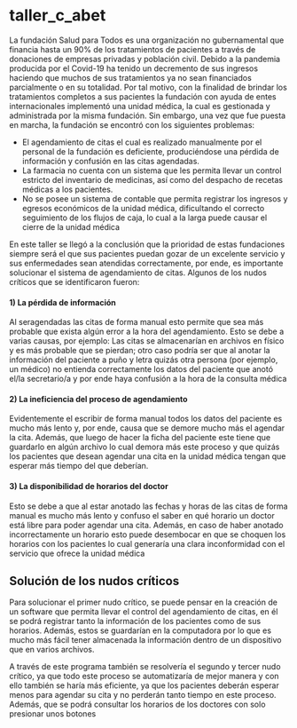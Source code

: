 # taller_c_abet

La fundación Salud para Todos es una organización no gubernamental que financia hasta un 90% de los tratamientos de pacientes a través de donaciones de empresas privadas y población civil. Debido a la pandemia producida por el Covid-19 ha tenido un decremento de sus ingresos haciendo que muchos de sus tratamientos ya no sean financiados parcialmente o en su totalidad. Por tal motivo, con la finalidad de brindar los tratamientos completos a sus pacientes la fundación con ayuda de entes internacionales implementó una unidad médica, la cual es gestionada y administrada por la misma fundación. Sin embargo, una vez que fue puesta en marcha, la fundación se encontró con los siguientes problemas:

  - El agendamiento de citas el cual es realizado manualmente por el personal de la fundación es deficiente, produciéndose una pérdida de información y confusión en las citas       agendadas.
  - La farmacia no cuenta con un sistema que les permita llevar un control estricto del inventario de medicinas, así como del despacho de recetas médicas a los pacientes.
  - No se posee un sistema de contable que permita registrar los ingresos y egresos económicos de la unidad médica, dificultando el correcto seguimiento de los flujos de caja, lo cual a la larga puede causar el cierre de la unidad médica

En este taller se llegó a la conclusión que la prioridad de estas fundaciones siempre será el que sus pacientes puedan gozar de un excelente servicio y sus enfermedades sean atendidas correctamente, por ende, es importante solucionar el sistema de agendamiento de citas. Algunos de los nudos críticos que se identificaron fueron:

#### 1) La pérdida de información

Al seragendadas las citas de forma manual esto permite que sea más probable que exista algún error a la hora del agendamiento. Esto se debe a varias causas, por ejemplo: Las citas se almacenarían en archivos en físico y es más probable que se pierdan; otro caso podría ser que al anotar la información del paciente a puño y letra quizás otra persona (por ejemplo, un médico) no entienda correctamente los datos del paciente que anotó el/la secretario/a y por ende haya confusión a la hora de la consulta médica

#### 2) La ineficiencia del proceso de agendamiento

Evidentemente el escribir de forma manual todos los datos del paciente es mucho más lento y, por ende, causa que se demore mucho más el agendar la cita. Además, que luego de hacer la ficha del paciente este tiene que guardarlo en algún archivo lo cual demora más este proceso y que quizás los pacientes que desean agendar una cita en la unidad médica tengan que esperar más tiempo del que deberían.

#### 3) La disponibilidad de horarios del doctor

Esto se debe a que al estar anotado las fechas y horas de las citas de forma manual es mucho más lento y confuso el saber en qué horario un doctor está libre para poder agendar una cita. Además, en caso de haber anotado incorrectamente un horario esto puede desembocar en que se choquen los horarios con los pacientes lo cual generaría una clara inconformidad con el servicio que ofrece la unidad médica

## Solución de los nudos críticos

Para solucionar el primer nudo crítico, se puede pensar en la creación de un software que permita llevar el control del agendamiento de citas, en él se podrá registrar tanto la información de los pacientes como de sus horarios. Además, estos se guardarían en la computadora por lo que es mucho más fácil tener almacenada la información dentro de un dispositivo que en varios archivos.

A través de este programa también se resolvería el segundo y tercer nudo crítico, ya que todo este proceso se automatizaría de mejor manera y con ello también se haría más eficiente, ya que los pacientes deberán esperar menos para agendar su cita y no perderán tanto tiempo en este proceso. Además, que se podrá consultar los horarios de los doctores con solo presionar unos botones

